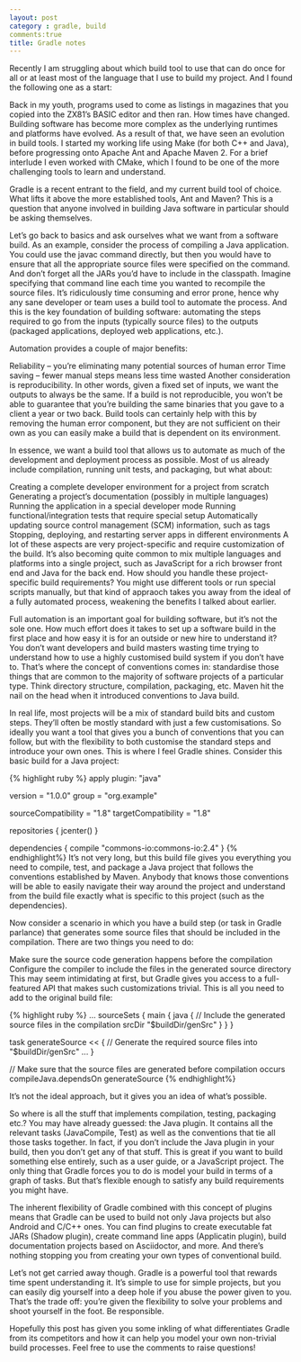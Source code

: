 ```yaml
---
layout: post
category : gradle, build
comments:true
title: Gradle notes
---
```

Recently I am struggling about which build tool to use that can do once for all or at least most of the language that I use to build
my project. And I found the following one as a start:

Back in my youth, programs used to come as listings in magazines that you copied into the ZX81’s BASIC editor and then ran. How times have changed. Building software has become more complex as the underlying runtimes and platforms have evolved. As a result of that, we have seen an evolution in build tools. I started my working life using Make (for both C++ and Java), before progressing onto Apache Ant and Apache Maven 2. For a brief interlude I even worked with CMake, which I found to be one of the more challenging tools to learn and understand.

Gradle is a recent entrant to the field, and my current build tool of choice. What lifts it above the more established tools, Ant and Maven? This is a question that anyone involved in building Java software in particular should be asking themselves.

Let’s go back to basics and ask ourselves what we want from a software build. As an example, consider the process of compiling a Java application. You could use the javac command directly, but then you would have to ensure that all the appropriate source files were specified on the command. And don’t forget all the JARs you’d have to include in the classpath. Imagine specifying that command line each time you wanted to recompile the source files. It’s ridiculously time consuming and error prone, hence why any sane developer or team uses a build tool to automate the process. And this is the key foundation of building software: automating the steps required to go from the inputs (typically source files) to the outputs (packaged applications, deployed web applications, etc.).

Automation provides a couple of major benefits:

Reliability – you’re eliminating many potential sources of human error
Time saving – fewer manual steps means less time wasted
Another consideration is reproducibility. In other words, given a fixed set of inputs, we want the outputs to always be the same. If a build is not reproducible, you won’t be able to guarantee that you’re building the same binaries that you gave to a client a year or two back. Build tools can certainly help with this by removing the human error component, but they are not sufficient on their own as you can easily make a build that is dependent on its environment.

In essence, we want a build tool that allows us to automate as much of the development and deployment process as possible. Most of us already include compilation, running unit tests, and packaging, but what about:

Creating a complete developer environment for a project from scratch
Generating a project’s documentation (possibly in multiple languages)
Running the application in a special developer mode
Running functional/integration tests that require special setup
Automatically updating source control management (SCM) information, such as tags
Stopping, deploying, and restarting server apps in different environments
A lot of these aspects are very project-specific and require customization of the build. It’s also becoming quite common to mix multiple languages and platforms into a single project, such as JavaScript for a rich browser front end and Java for the back end. How should you handle these project-specific build requirements? You might use different tools or run special scripts manually, but that kind of appraoch takes you away from the ideal of a fully automated process, weakening the benefits I talked about earlier.

Full automation is an important goal for building software, but it’s not the sole one. How much effort does it takes to set up a software build in the first place and how easy it is for an outside or new hire to understand it? You don’t want developers and build masters wasting time trying to understand how to use a highly customised build system if you don’t have to. That’s where the concept of conventions comes in: standardise those things that are common to the majority of software projects of a particular type. Think directory structure, compilation, packaging, etc. Maven hit the nail on the head when it introduced conventions to Java build.

In real life, most projects will be a mix of standard build bits and custom steps. They’ll often be mostly standard with just a few customisations. So ideally you want a tool that gives you a bunch of conventions that you can follow, but with the flexibility to both customise the standard steps and introduce your own ones. This is where I feel Gradle shines. Consider this basic build for a Java project:

{% highlight ruby %}
apply plugin: "java"

version = "1.0.0"
group = "org.example"

sourceCompatibility = "1.8"
targetCompatibility = "1.8"

repositories {
    jcenter()
}

dependencies {
    compile "commons-io:commons-io:2.4"
}
{% endhighlight%}
It’s not very long, but this build file gives you everything you need to compile, test, and package a Java project that follows the conventions established by Maven. Anybody that knows those conventions will be able to easily navigate their way around the project and understand from the build file exactly what is specific to this project (such as the dependencies).

Now consider a scenario in which you have a build step (or task in Gradle parlance) that generates some source files that should be included in the compilation. There are two things you need to do:

Make sure the source code generation happens before the compilation
Configure the compiler to include the files in the generated source directory
This may seem intimidating at first, but Gradle gives you access to a full-featured API that makes such customizations trivial. This is all you need to add to the original build file:

{% highlight ruby %}
...
sourceSets {
    main {
        java {
            // Include the generated source files in the compilation
            srcDir "$buildDir/genSrc"
        }
    }
}

task generateSource << {
    // Generate the required source files into "$buildDir/genSrc"
    ...
}

// Make sure that the source files are generated before compilation occurs
compileJava.dependsOn generateSource
{% endhighlight%}

It’s not the ideal approach, but it gives you an idea of what’s possible.

So where is all the stuff that implements compilation, testing, packaging etc.? You may have already guessed: the Java plugin. It contains all the relevant tasks (JavaCompile, Test) as well as the conventions that tie all those tasks together. In fact, if you don’t include the Java plugin in your build, then you don’t get any of that stuff. This is great if you want to build something else entirely, such as a user guide, or a JavaScript project. The only thing that Gradle forces you to do is model your build in terms of a graph of tasks. But that’s flexible enough to satisfy any build requirements you might have.

The inherent flexibility of Gradle combined with this concept of plugins means that Gradle can be used to build not only Java projects but also Android and C/C++ ones. You can find plugins to create executable fat JARs (Shadow plugin), create command line apps (Applicatin plugin), build documentation projects based on Asciidoctor, and more. And there’s nothing stopping you from creating your own types of conventional build.

Let’s not get carried away though. Gradle is a powerful tool that rewards time spent understanding it. It’s simple to use for simple projects, but you can easily dig yourself into a deep hole if you abuse the power given to you. That’s the trade off: you’re given the flexibility to solve your problems and shoot yourself in the foot. Be responsible.

Hopefully this post has given you some inkling of what differentiates Gradle from its competitors and how it can help you model your own non-trivial build processes. Feel free to use the comments to raise questions!
